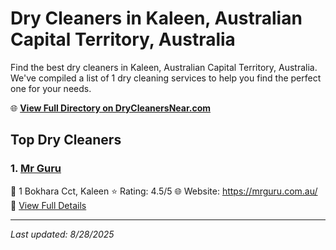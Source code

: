 # Dry Cleaners in Kaleen, Australian Capital Territory, Australia

Find the best dry cleaners in Kaleen, Australian Capital Territory, Australia. We've compiled a list of 1 dry cleaning services to help you find the perfect one for your needs.

🌐 **[View Full Directory on DryCleanersNear.com](https://drycleanersnear.com/city/Australia/Australian%20Capital%20Territory/Kaleen)**

## Top Dry Cleaners

### 1. [Mr Guru](https://drycleanersnear.com/dryCleaner/68a28988e025a3a8d28d3bd7/mr-guru)
📍 1 Bokhara Cct, Kaleen
⭐ Rating: 4.5/5
🌐 Website: https://mrguru.com.au/
🔗 [View Full Details](https://drycleanersnear.com/dryCleaner/68a28988e025a3a8d28d3bd7/mr-guru)


---

*Last updated: 8/28/2025*
